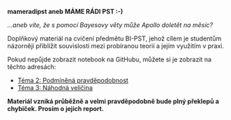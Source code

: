 **mameradipst aneb MÁME RÁDI PST :-)**

_...aneb víte, že s pomocí Bayesovy věty může Apollo doletět na měsíc?_

Doplňkový materiál na cvičení předmětu BI-PST, jehož cílem je studentům názorněji
přiblížit souvislosti mezi probíranou teorií a jejím využitím v praxi.

Pokud nepůjde zobrazit notebook na GitHubu, můžete si je zobrazit na těchto adresách:

* [Téma 2: Podmíněná pravděpodobnost](https://nbviewer.jupyter.org/github/kamil-dedecius/mameradipst/blob/master/Podminene_psti_a_Bayes.ipynb)
* [Téma 3: Náhodná veličina](https://nbviewer.jupyter.org/github/kamil-dedecius/mameradipst/blob/master/Nahodna_velicina_diskretni.ipynb)

**Materiál vzniká průběžně a velmi pravděpodobně bude plný překlepů a chybiček.
Prosím o jejich report.**
